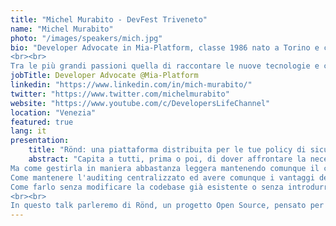 ```yaml
---
title: "Michel Murabito - DevFest Triveneto"
name: "Michel Murabito"
photo: "/images/speakers/mich.jpg"
bio: "Developer Advocate in Mia-Platform, classe 1986 nato a Torino e cresciuto in Sicilia, inizia a scrivere software per gioco a 12 anni. Primo lavoro a 18 anni come Sviluppatore Software, da lì inizia ad esplorare vari contesti e nuove opportunità di crescita professionale lavorando sia come dipendente che da libero professionista per la Regione Siciliana, il MiBACT e per la creazione di numerose startup digital e di prodotti innovativi. Dal 2015 si occupa di Developer Relations prima nel team di Developer Relations per una grossa multinazionale Americana poi in maniera autonoma ed oggi come Developer Advocate in Mia-Platform.
<br><br>
Tra le più grandi passioni quella di raccontare le nuove tecnologie e come gli sviluppatori possono aiutare a creare prodotti migliori; nel triennio 2017/2022 ha partecipato come speaker a 100 eventi e conferenze in Italia ed Europa e vista la corrente situazione sanitaria mondiale (non potendo più facilmente fare talk in giro) ha iniziato a pubblicare contenuti su questi topic sul canale YouTube DevelopersLife che oggi conta 2200 iscritti ed una community dietro di oltre 500 membri."
jobTitle: Developer Advocate @Mia-Platform
linkedin: "https://www.linkedin.com/in/mich-murabito/"
twitter: "https://www.twitter.com/michelmurabito"
website: "https://www.youtube.com/c/DevelopersLifeChannel"
location: "Venezia"
featured: true
lang: it
presentation:
    title: "Rönd: una piattaforma distribuita per le tue policy di sicurezza"
    abstract: "Capita a tutti, prima o poi, di dover affrontare la necessità di creare e gestire un modello di sicurezza complesso per i propri servizi.<br>
Ma come gestirla in maniera abbastanza leggera mantenendo comunque il controllo su ciò che i propri utenti possono fare? 
Come mantenere l'auditing centralizzato ed avere comunque i vantaggi del mondo dei sistemi distribuiti? 
Come farlo senza modificare la codebase già esistente o senza introdurre un singolo punto di fallimento?
<br><br>
In questo talk parleremo di Rönd, un progetto Open Source, pensato per risolvere proprio questo genere di problemi su in sistemi"
---
```

